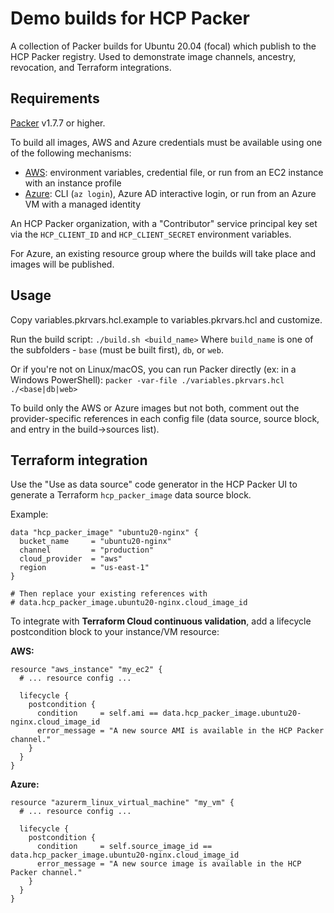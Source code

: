 # Demo builds for HCP Packer

A collection of Packer builds for Ubuntu 20.04 (focal) which publish to the HCP Packer registry. Used to demonstrate image channels, ancestry, revocation, and Terraform integrations.

## Requirements

[Packer](https://www.packer.io/) v1.7.7 or higher.

To build all images, AWS and Azure credentials must be available using one of the following mechanisms:

- [AWS](https://developer.hashicorp.com/packer/plugins/builders/amazon#authentication): environment variables, credential file, or run from an EC2 instance with an instance profile
- [Azure](https://developer.hashicorp.com/packer/plugins/builders/azure#authentication-for-azure): CLI (`az login`), Azure AD interactive login, or run from an Azure VM with a managed identity

An HCP Packer organization, with a "Contributor" service principal key set via the `HCP_CLIENT_ID` and `HCP_CLIENT_SECRET` environment variables.

For Azure, an existing resource group where the builds will take place and images will be published.

## Usage

Copy variables.pkrvars.hcl.example to variables.pkrvars.hcl and customize.

Run the build script:
`./build.sh <build_name>`
Where `build_name` is one of the subfolders - `base` (must be built first), `db`, or `web`.

Or if you're not on Linux/macOS, you can run Packer directly (ex: in a Windows PowerShell):
`packer -var-file ./variables.pkrvars.hcl ./<base|db|web>`

To build only the AWS or Azure images but not both, comment out the provider-specific references in each config file (data source, source block, and entry in the build->sources list).

## Terraform integration

Use the "Use as data source" code generator in the HCP Packer UI to generate a Terraform `hcp_packer_image` data source block.

Example:

```hcl
data "hcp_packer_image" "ubuntu20-nginx" {
  bucket_name     = "ubuntu20-nginx"
  channel         = "production"
  cloud_provider  = "aws"
  region          = "us-east-1"
}

# Then replace your existing references with
# data.hcp_packer_image.ubuntu20-nginx.cloud_image_id
```

To integrate with **Terraform Cloud continuous validation**, add a lifecycle postcondition block to your instance/VM resource:

**AWS:**

```hcl
resource "aws_instance" "my_ec2" {
  # ... resource config ...

  lifecycle {
    postcondition {
      condition     = self.ami == data.hcp_packer_image.ubuntu20-nginx.cloud_image_id
      error_message = "A new source AMI is available in the HCP Packer channel."
    }    
  }
}
```

**Azure:**

```hcl
resource "azurerm_linux_virtual_machine" "my_vm" {
  # ... resource config ...

  lifecycle {
    postcondition {
      condition     = self.source_image_id == data.hcp_packer_image.ubuntu20-nginx.cloud_image_id
      error_message = "A new source image is available in the HCP Packer channel."
    }    
  }
}
```
